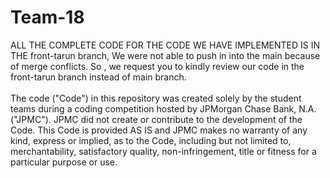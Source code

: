 # Team-18

ALL THE COMPLETE CODE FOR THE CODE WE HAVE IMPLEMENTED IS IN THE front-tarun branch,
We were not able to push in into the main because of merge conflicts.
So , we request you to kindly review our code in the front-tarun branch instead of main branch.
 <br /> <br /> The code ("Code") in this repository was created solely by the student teams during a coding competition hosted by JPMorgan Chase Bank, N.A. ("JPMC"). JPMC did not create or contribute to the development of the Code. This Code is provided AS IS and JPMC makes no warranty of any kind, express or implied, as to the Code, including but not limited to, merchantability, satisfactory quality, non-infringement, title or fitness for a particular purpose or use.